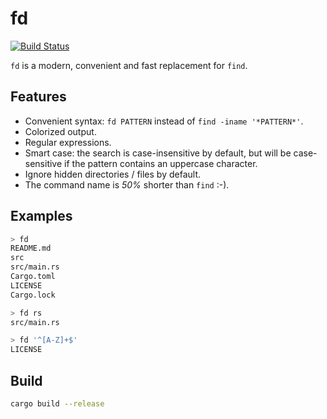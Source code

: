 # fd
[![Build Status](https://travis-ci.org/sharkdp/fd.svg?branch=master)](https://travis-ci.org/sharkdp/fd)

`fd` is a modern, convenient and fast replacement for `find`.

## Features
* Convenient syntax: `fd PATTERN` instead of `find -iname '*PATTERN*'`.
* Colorized output.
* Regular expressions.
* Smart case: the search is case-insensitive by default, but will be
  case-sensitive if the pattern contains an uppercase character.
* Ignore hidden directories / files by default.
* The command name is *50%* shorter than `find` :-).

## Examples
``` bash
> fd
README.md
src
src/main.rs
Cargo.toml
LICENSE
Cargo.lock

> fd rs
src/main.rs

> fd '^[A-Z]+$'
LICENSE
```

## Build
```bash
cargo build --release
```
